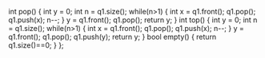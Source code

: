 int pop() {
int y = 0;
int n = q1.size();
while(n>1)
{
int x = q1.front();
q1.pop();
q1.push(x);
n--;
}
y = q1.front();
q1.pop();
return y;
}
int top() {
int y = 0;
int n = q1.size();
while(n>1)
{
int x = q1.front();
q1.pop();
q1.push(x);
n--;
}
y = q1.front();
q1.pop();
q1.push(y);
return y;
}
bool empty() {
return q1.size()==0;
}
};
```
